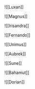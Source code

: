 
![[Luxan]]

![[Magnus]]

![[Irisandra]]

![[Fernando]]

![[Unimus]]

![[Aubrek]]

![[Sune]]

![[Bahamut]]

![[Dorian]]